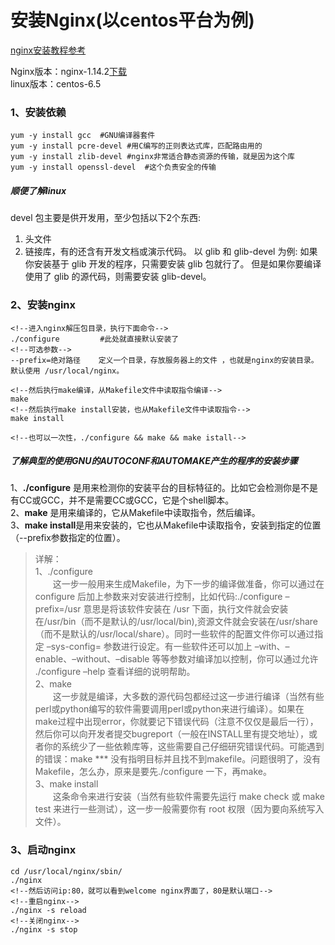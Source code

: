 # 安装Nginx(以centos平台为例)
[nginx安装教程参考](http://www.nginx.cn/install)  

Nginx版本：nginx-1.14.2[下载](http://nginx.org/en/download.html)    
linux版本：centos-6.5

### 1、安装依赖
```
yum -y install gcc  #GNU编译器套件
yum -y install pcre-devel #用C编写的正则表达式库，匹配路由用的
yum -y install zlib-devel #nginx非常适合静态资源的传输，就是因为这个库
yum -y install openssl-devel  #这个负责安全的传输
```
##### 顺便了解linux
devel 包主要是供开发用，至少包括以下2个东西:
1. 头文件
2. 链接库，有的还含有开发文档或演示代码。
以 glib 和 glib-devel 为例:
如果你安装基于 glib 开发的程序，只需要安装 glib 包就行了。
但是如果你要编译使用了 glib 的源代码，则需要安装 glib-devel。


### 2、安装nginx
```
<!--进入nginx解压包目录，执行下面命令-->
./configure         #此处就直接默认安装了
<!--可选参数-->
--prefix=绝对路径    定义一个目录，存放服务器上的文件 ，也就是nginx的安装目录。默认使用 /usr/local/nginx。

<!--然后执行make编译，从Makefile文件中读取指令编译-->
make
<!--然后执行make install安装，也从Makefile文件中读取指令-->
make install

<!--也可以一次性，./configure && make && make istall-->
```
##### 了解典型的使用GNU的AUTOCONF和AUTOMAKE产生的程序的安装步骤
1、**./configure** 是用来检测你的安装平台的目标特征的。比如它会检测你是不是有CC或GCC，并不是需要CC或GCC，它是个shell脚本。   
2、**make** 是用来编译的，它从Makefile中读取指令，然后编译。  
3、**make install**是用来安装的，它也从Makefile中读取指令，安装到指定的位置（--prefix参数指定的位置）。
> 详解：        
1、./configure      
　　这一步一般用来生成Makefile，为下一步的编译做准备，你可以通过在 configure 后加上参数来对安装进行控制，比如代码:./configure –prefix=/usr 意思是将该软件安装在 /usr 下面，执行文件就会安装在/usr/bin（而不是默认的/usr/local/bin),资源文件就会安装在/usr/share（而不是默认的/usr/local/share）。同时一些软件的配置文件你可以通过指定 –sys-config= 参数进行设定。有一些软件还可以加上 –with、–enable、–without、–disable 等等参数对编译加以控制，你可以通过允许 ./configure –help 查看详细的说明帮助。    
2、make     
　　这一步就是编译，大多数的源代码包都经过这一步进行编译（当然有些perl或python编写的软件需要调用perl或python来进行编译）。如果在make过程中出现error，你就要记下错误代码（注意不仅仅是最后一行），然后你可以向开发者提交bugreport（一般在INSTALL里有提交地址），或者你的系统少了一些依赖库等，这些需要自己仔细研究错误代码。可能遇到的错误：make *** 没有指明目标并且找不到makefile。问题很明了，没有Makefile，怎么办，原来是要先./configure 一下，再make。      
3、make install     
　　这条命令来进行安装（当然有些软件需要先运行 make check 或 make test 来进行一些测试），这一步一般需要你有 root 权限（因为要向系统写入文件）。
　　
### 3、启动nginx
```
cd /usr/local/nginx/sbin/
./nginx
<!--然后访问ip:80，就可以看到welcome nginx界面了，80是默认端口-->
<!--重启nginx-->
./nginx -s reload 
<!--关闭nginx-->
./nginx -s stop

```